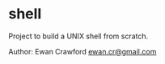 shell
=====

Project to build a UNIX shell from scratch.

Author: Ewan Crawford
        ewan.cr@gmail.com
